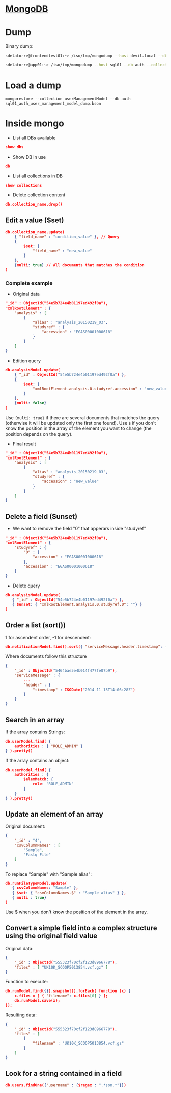 [MongoDB](http://docs.mongodb.org/manual/)
=======
# Dump
Binary dump:
```bash
sdelatorre@frontendtest01:~> /iso/tmp/mongodump --host devil.local --db submitter_dev --collection submissionModel --query '{"submitterId":"ega-box-211"}' --out submissions_ega-box-211_dump

sdelatorre@app01:~> /iso/tmp/mongodump --host sql01 --db auth --collection userManagementModel --out sql01_auth_user_management_model_dump
```
# Load a dump
```
mongorestore --collection userManagementModel --db auth sql01_auth_user_management_model_dump.bson
```
# Inside mongo
* List all DBs available
```json
show dbs
```
* Show DB in use
```json
db
```
* List all collections in DB
```json
show collections
```
* Delete collection content
```json
db.collection_name.drop()
```
## Edit a value ($set)
```json
db.collection_name.update(
	{ "field_name" : "condition_value" }, // Query
	{
		$set: {
			"field_name" : "new_value"
		}
	},
	{multi: true} // All documents that matches the condition
)
```
### Complete example
* Original data
```json
"_id" : ObjectId("54e5b724e4b01197ed492f0a"),
"xmlRootElement" : {
	"analysis" : [
		{
			"alias" : "analysis_20150219_03",
			"studyref" : {
				"accession" : "EGAS00001000618"
			}
		}
	]
}
```
* Edition query
```json
db.analysisModel.update(
    { "_id" : ObjectId("54e5b724e4b01197ed492f0a") }, 
    {
        $set: {
            "xmlRootElement.analysis.0.studyref.accession" : "new_value"
        }
    },
    {multi: false}
)
```
Use <code>{multi: true}</code> if there are several documents that matches the query (otherwise it will be updated only the first one found).
Use <code>$</code> if you don't know the position in the array of the element you want to change (the position depends on the query).
* Final result
```json
"_id" : ObjectId("54e5b724e4b01197ed492f0a"),
"xmlRootElement" : {
	"analysis" : [
		{
			"alias" : "analysis_20150219_03",
			"studyref" : {
				"accession" : "new_value"
			}
		}
	]
}
```
## Delete a field ($unset)
* We want to remove the field "0" that apperars inside "studyref"
```json
"_id" : ObjectId("54e5b724e4b01197ed492f0a"),
"xmlRootElement" : {
	"studyref" : {
		"0" : {
			"accession" : "EGAS00001000618"
		},
		"accession" : "EGAS00001000618"
	}
}
```
* Delete query
```json
db.analysisModel.update(
   { "_id" : ObjectId("54e5b724e4b01197ed492f0a") },
   { $unset: { "xmlRootElement.analysis.0.studyref.0": ""} }
)
```
## Order a list (sort())
1 for ascendent order, -1 for descendent:
```json
db.notificationModel.find().sort({ "serviceMessage.header.timestamp": -1 }).pretty()
```
Where documents follow this structure
```json
{
	"_id" : ObjectId("5464bae5e4b014f477fe07b9"),
	"serviceMessage" : {
		...
		"header" : {
			"timestamp" : ISODate("2014-11-13T14:06:28Z")
		}
	}
}
```
## Search in an array
If the array contains Strings:
```json
db.userModel.find( {	
	authorities : { "ROLE_ADMIN" } 
} ).pretty()
```
If the array contains an object:
```json
db.userModel.find( {	
	authorities : { 
		$elemMatch: { 
			role: "ROLE_ADMIN"
		} 
	}
} ).pretty()
```
## Update an element of an array
Original document:
```json
{
	"_id" : "4",
	"csvColumnNames" : [
		"Sample",
		"Fastq File"
	]
}

```
To replace "Sample" with "Sample alias":
```json
db.runFileTypeModel.update(
   { csvColumnNames: "Sample" },
   { $set: { "csvColumnNames.$" : "Sample alias" } },
   { multi : true}
)
```
Use $ when you don't know the position of the element in the array.

## Convert a simple field into a complex structure using the original field value
Original data:
```json
{
	"_id" : ObjectId("555323f70cf2f123d8966778"),
	"files" : [ "UK10K_SCOOP5013854.vcf.gz" ]
}

```
Function to execute:
```json
db.runModel.find({}).snapshot().forEach( function (x) { 
	x.files = [ { "filename": x.files[0] } ]; 
	db.runModel.save(x); 
});
```
Resulting data:
```json
{
	"_id" : ObjectId("555323f70cf2f123d8966778"),
	"files" : [
		{
			"filename" : "UK10K_SCOOP5013854.vcf.gz"
		}
	]
}
```

## Look for a string contained in a field
```json
db.users.findOne({"username" : {$regex : ".*son.*"}})
```
